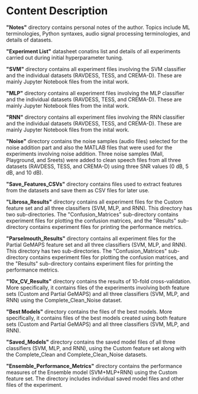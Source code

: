 # Content Description

**"Notes"** directory contains personal notes of the author. Topics include ML terminologies, Python syntaxes, audio signal processing terminologies, and details of datasets.

**"Experiment List"** datasheet conatins list and details of all experiments carried out during initial hyperparameter tuning.

**"SVM"** directory contains all experiment files involving the SVM classifier and the individual datasets (RAVDESS, TESS, and CREMA-D). These are mainly Jupyter Notebook files from the inital work.

**"MLP"** directory contains all experiment files involving the MLP classifier and the individual datasets (RAVDESS, TESS, and CREMA-D). These are mainly Jupyter Notebook files from the inital work.

**"RNN"** directory contains all experiment files involving the RNN classifier and the individual datasets (RAVDESS, TESS, and CREMA-D). These are mainly Jupyter Notebook files from the inital work.

**"Noise"** directory contains the noise samples (audio files) selected for the noise addition part and also the MATLAB files that were used for the experiments involving noise addition. Three noise samples (Mall, Playground, and Sreets) were added to clean speech files from all three datasets (RAVDESS, TESS, and CREMA-D) using three SNR values (0 dB, 5 dB, and 10 dB).

**"Save_Features_CSVs"** directory contains files used to extract features from the datasets and save them as CSV files for later use.

**"Librosa_Results"** directory contains all experiment files for the Custom feature set and all three classifiers (SVM, MLP, and RNN). This directory has two sub-directories. The "Confusion_Matrices" sub-directory contains experiment files for plotting the confusion matrices, and the "Results" sub-directory contains experiment files for printing the performance metrics.

**"Parselmouth_Results"** directory contains all experiment files for the Partial GeMAPS feature set and all three classifiers (SVM, MLP, and RNN). This directory has two sub-directories. The "Confusion_Matrices" sub-directory contains experiment files for plotting the confusion matrices, and the "Results" sub-directory contains experiment files for printing the performance metrics.

**"10x_CV_Results"** directory contains the results of 10-fold cross-validation. More specifically, it contains files of the experiments involving both feature sets (Custom and Partial GeMAPS) and all three classifiers (SVM, MLP, and RNN) using the Complete_Clean_Noise dataset.

**"Best Models"** directory contains the files of the best models. More specifically, it contains files of the best models created using both feature sets (Custom and Partial GeMAPS) and all three classifiers (SVM, MLP, and RNN).

**"Saved_Models"** directory contains the saved model files of all three classifiers (SVM, MLP, and RNN), using the Custom feature set along with the Complete_Clean and Complete_Clean_Noise datasets.

**"Ensemble_Performance_Metrics"** directory contains the performance measures of the Ensemble model (SVM+MLP+RNN) using the Custom feature set. The directory includes individual saved model files and other files of the experiment.
